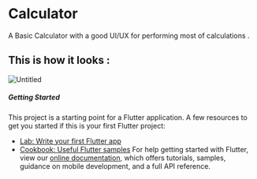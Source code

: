# Calculator

A Basic Calculator with a good UI/UX for performing most of calculations .
## This is how it looks :
![Untitled](https://user-images.githubusercontent.com/58221273/72204370-f5b45480-349c-11ea-89a7-f9c008d47aa8.png) 



##### Getting Started

This project is a starting point for a Flutter application.
A few resources to get you started if this is your first Flutter project:
- [Lab: Write your first Flutter app](https://flutter.dev/docs/get-started/codelab)
- [Cookbook: Useful Flutter samples](https://flutter.dev/docs/cookbook)
For help getting started with Flutter, view our
[online documentation](https://flutter.dev/docs), which offers tutorials,
samples, guidance on mobile development, and a full API reference.
